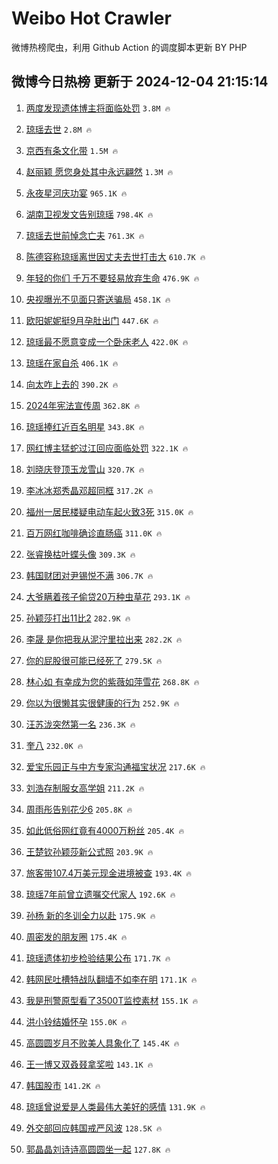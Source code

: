 # Weibo Hot Crawler 



微博热榜爬虫，利用 Github Action 的调度脚本更新 BY PHP 


## 微博今日热榜 更新于 2024-12-04 21:15:14 
1. [两度发现遗体博主将面临处罚](https://s.weibo.com/weibo?q=%23%E4%B8%A4%E5%BA%A6%E5%8F%91%E7%8E%B0%E9%81%97%E4%BD%93%E5%8D%9A%E4%B8%BB%E5%B0%86%E9%9D%A2%E4%B8%B4%E5%A4%84%E7%BD%9A%23&t=31&band_rank=1&Refer=top) `3.8M 🔥` 

1. [琼瑶去世](https://s.weibo.com/weibo?q=%E7%90%BC%E7%91%B6%E5%8E%BB%E4%B8%96&t=31&band_rank=2&Refer=top) `2.8M 🔥` 

1. [京西有条文化带](https://s.weibo.com/weibo?q=%23%E4%BA%AC%E8%A5%BF%E6%9C%89%E6%9D%A1%E6%96%87%E5%8C%96%E5%B8%A6%23&t=31&band_rank=3&Refer=top) `1.5M 🔥` 

1. [赵丽颖 愿您身处其中永远翩然](https://s.weibo.com/weibo?q=%E8%B5%B5%E4%B8%BD%E9%A2%96%20%E6%84%BF%E6%82%A8%E8%BA%AB%E5%A4%84%E5%85%B6%E4%B8%AD%E6%B0%B8%E8%BF%9C%E7%BF%A9%E7%84%B6&t=31&band_rank=4&Refer=top) `1.3M 🔥` 

1. [永夜星河庆功宴](https://s.weibo.com/weibo?q=%E6%B0%B8%E5%A4%9C%E6%98%9F%E6%B2%B3%E5%BA%86%E5%8A%9F%E5%AE%B4&t=31&band_rank=5&Refer=top) `965.1K 🔥` 

1. [湖南卫视发文告别琼瑶](https://s.weibo.com/weibo?q=%23%E6%B9%96%E5%8D%97%E5%8D%AB%E8%A7%86%E5%8F%91%E6%96%87%E5%91%8A%E5%88%AB%E7%90%BC%E7%91%B6%23&t=31&band_rank=6&Refer=top) `798.4K 🔥` 

1. [琼瑶去世前悼念亡夫](https://s.weibo.com/weibo?q=%23%E7%90%BC%E7%91%B6%E5%8E%BB%E4%B8%96%E5%89%8D%E6%82%BC%E5%BF%B5%E4%BA%A1%E5%A4%AB%23&t=31&band_rank=7&Refer=top) `761.3K 🔥` 

1. [陈德容称琼瑶离世因丈夫去世打击大](https://s.weibo.com/weibo?q=%23%E9%99%88%E5%BE%B7%E5%AE%B9%E7%A7%B0%E7%90%BC%E7%91%B6%E7%A6%BB%E4%B8%96%E5%9B%A0%E4%B8%88%E5%A4%AB%E5%8E%BB%E4%B8%96%E6%89%93%E5%87%BB%E5%A4%A7%23&t=31&band_rank=8&Refer=top) `610.7K 🔥` 

1. [年轻的你们 千万不要轻易放弃生命](https://s.weibo.com/weibo?q=%E5%B9%B4%E8%BD%BB%E7%9A%84%E4%BD%A0%E4%BB%AC%20%E5%8D%83%E4%B8%87%E4%B8%8D%E8%A6%81%E8%BD%BB%E6%98%93%E6%94%BE%E5%BC%83%E7%94%9F%E5%91%BD&t=31&band_rank=9&Refer=top) `476.9K 🔥` 

1. [央视曝光不见面只寄送骗局](https://s.weibo.com/weibo?q=%23%E5%A4%AE%E8%A7%86%E6%9B%9D%E5%85%89%E4%B8%8D%E8%A7%81%E9%9D%A2%E5%8F%AA%E5%AF%84%E9%80%81%E9%AA%97%E5%B1%80%23&t=31&band_rank=10&Refer=top) `458.1K 🔥` 

1. [欧阳妮妮挺9月孕肚出门](https://s.weibo.com/weibo?q=%23%E6%AC%A7%E9%98%B3%E5%A6%AE%E5%A6%AE%E6%8C%BA9%E6%9C%88%E5%AD%95%E8%82%9A%E5%87%BA%E9%97%A8%23&t=31&band_rank=11&Refer=top) `447.6K 🔥` 

1. [琼瑶最不愿意变成一个卧床老人](https://s.weibo.com/weibo?q=%23%E7%90%BC%E7%91%B6%E6%9C%80%E4%B8%8D%E6%84%BF%E6%84%8F%E5%8F%98%E6%88%90%E4%B8%80%E4%B8%AA%E5%8D%A7%E5%BA%8A%E8%80%81%E4%BA%BA%23&t=31&band_rank=12&Refer=top) `422.0K 🔥` 

1. [琼瑶在家自杀](https://s.weibo.com/weibo?q=%23%E7%90%BC%E7%91%B6%E5%9C%A8%E5%AE%B6%E8%87%AA%E6%9D%80%23&t=31&band_rank=13&Refer=top) `406.1K 🔥` 

1. [向太咋上去的](https://s.weibo.com/weibo?q=%23%E5%90%91%E5%A4%AA%E5%92%8B%E4%B8%8A%E5%8E%BB%E7%9A%84%23&t=31&band_rank=14&Refer=top) `390.2K 🔥` 

1. [2024年宪法宣传周](https://s.weibo.com/weibo?q=%232024%E5%B9%B4%E5%AE%AA%E6%B3%95%E5%AE%A3%E4%BC%A0%E5%91%A8%23&t=31&band_rank=15&Refer=top) `362.8K 🔥` 

1. [琼瑶捧红近百名明星](https://s.weibo.com/weibo?q=%23%E7%90%BC%E7%91%B6%E6%8D%A7%E7%BA%A2%E8%BF%91%E7%99%BE%E5%90%8D%E6%98%8E%E6%98%9F%23&t=31&band_rank=16&Refer=top) `343.8K 🔥` 

1. [网红博主猛蛇过江回应面临处罚](https://s.weibo.com/weibo?q=%23%E7%BD%91%E7%BA%A2%E5%8D%9A%E4%B8%BB%E7%8C%9B%E8%9B%87%E8%BF%87%E6%B1%9F%E5%9B%9E%E5%BA%94%E9%9D%A2%E4%B8%B4%E5%A4%84%E7%BD%9A%23&t=31&band_rank=17&Refer=top) `322.1K 🔥` 

1. [刘晓庆登顶玉龙雪山](https://s.weibo.com/weibo?q=%23%E5%88%98%E6%99%93%E5%BA%86%E7%99%BB%E9%A1%B6%E7%8E%89%E9%BE%99%E9%9B%AA%E5%B1%B1%23&t=31&band_rank=18&Refer=top) `320.7K 🔥` 

1. [李冰冰郑秀晶邓超同框](https://s.weibo.com/weibo?q=%23%E6%9D%8E%E5%86%B0%E5%86%B0%E9%83%91%E7%A7%80%E6%99%B6%E9%82%93%E8%B6%85%E5%90%8C%E6%A1%86%23&t=31&band_rank=19&Refer=top) `317.2K 🔥` 

1. [福州一居民楼疑电动车起火致3死](https://s.weibo.com/weibo?q=%23%E7%A6%8F%E5%B7%9E%E4%B8%80%E5%B1%85%E6%B0%91%E6%A5%BC%E7%96%91%E7%94%B5%E5%8A%A8%E8%BD%A6%E8%B5%B7%E7%81%AB%E8%87%B43%E6%AD%BB%23&t=31&band_rank=20&Refer=top) `315.0K 🔥` 

1. [百万网红咖啡确诊直肠癌](https://s.weibo.com/weibo?q=%23%E7%99%BE%E4%B8%87%E7%BD%91%E7%BA%A2%E5%92%96%E5%95%A1%E7%A1%AE%E8%AF%8A%E7%9B%B4%E8%82%A0%E7%99%8C%23&t=31&band_rank=21&Refer=top) `311.0K 🔥` 

1. [张睿换枯叶蝶头像](https://s.weibo.com/weibo?q=%23%E5%BC%A0%E7%9D%BF%E6%8D%A2%E6%9E%AF%E5%8F%B6%E8%9D%B6%E5%A4%B4%E5%83%8F%23&t=31&band_rank=22&Refer=top) `309.3K 🔥` 

1. [韩国财团对尹锡悦不满](https://s.weibo.com/weibo?q=%23%E9%9F%A9%E5%9B%BD%E8%B4%A2%E5%9B%A2%E5%AF%B9%E5%B0%B9%E9%94%A1%E6%82%A6%E4%B8%8D%E6%BB%A1%23&t=31&band_rank=23&Refer=top) `306.7K 🔥` 

1. [大爷瞒着孩子偷贷20万种虫草花](https://s.weibo.com/weibo?q=%23%E5%A4%A7%E7%88%B7%E7%9E%92%E7%9D%80%E5%AD%A9%E5%AD%90%E5%81%B7%E8%B4%B720%E4%B8%87%E7%A7%8D%E8%99%AB%E8%8D%89%E8%8A%B1%23&t=31&band_rank=24&Refer=top) `293.1K 🔥` 

1. [孙颖莎打出11比2](https://s.weibo.com/weibo?q=%23%E5%AD%99%E9%A2%96%E8%8E%8E%E6%89%93%E5%87%BA11%E6%AF%942%23&t=31&band_rank=25&Refer=top) `282.9K 🔥` 

1. [李晟 是你把我从泥泞里拉出来](https://s.weibo.com/weibo?q=%E6%9D%8E%E6%99%9F%20%E6%98%AF%E4%BD%A0%E6%8A%8A%E6%88%91%E4%BB%8E%E6%B3%A5%E6%B3%9E%E9%87%8C%E6%8B%89%E5%87%BA%E6%9D%A5&t=31&band_rank=26&Refer=top) `282.2K 🔥` 

1. [你的屁股很可能已经死了](https://s.weibo.com/weibo?q=%E4%BD%A0%E7%9A%84%E5%B1%81%E8%82%A1%E5%BE%88%E5%8F%AF%E8%83%BD%E5%B7%B2%E7%BB%8F%E6%AD%BB%E4%BA%86&t=31&band_rank=27&Refer=top) `279.5K 🔥` 

1. [林心如 有幸成为您的紫薇如萍雪花](https://s.weibo.com/weibo?q=%E6%9E%97%E5%BF%83%E5%A6%82%20%E6%9C%89%E5%B9%B8%E6%88%90%E4%B8%BA%E6%82%A8%E7%9A%84%E7%B4%AB%E8%96%87%E5%A6%82%E8%90%8D%E9%9B%AA%E8%8A%B1&t=31&band_rank=28&Refer=top) `268.8K 🔥` 

1. [你以为很懒其实很健康的行为](https://s.weibo.com/weibo?q=%23%E4%BD%A0%E4%BB%A5%E4%B8%BA%E5%BE%88%E6%87%92%E5%85%B6%E5%AE%9E%E5%BE%88%E5%81%A5%E5%BA%B7%E7%9A%84%E8%A1%8C%E4%B8%BA%23&t=31&band_rank=29&Refer=top) `252.9K 🔥` 

1. [汪苏泷突然第一名](https://s.weibo.com/weibo?q=%23%E6%B1%AA%E8%8B%8F%E6%B3%B7%E7%AA%81%E7%84%B6%E7%AC%AC%E4%B8%80%E5%90%8D%23&t=31&band_rank=30&Refer=top) `236.3K 🔥` 

1. [奎八](https://s.weibo.com/weibo?q=%E5%A5%8E%E5%85%AB&t=31&band_rank=31&Refer=top) `232.0K 🔥` 

1. [爱宝乐园正与中方专家沟通福宝状况](https://s.weibo.com/weibo?q=%23%E7%88%B1%E5%AE%9D%E4%B9%90%E5%9B%AD%E6%AD%A3%E4%B8%8E%E4%B8%AD%E6%96%B9%E4%B8%93%E5%AE%B6%E6%B2%9F%E9%80%9A%E7%A6%8F%E5%AE%9D%E7%8A%B6%E5%86%B5%23&t=31&band_rank=32&Refer=top) `217.6K 🔥` 

1. [刘浩存制服女高学姐](https://s.weibo.com/weibo?q=%23%E5%88%98%E6%B5%A9%E5%AD%98%E5%88%B6%E6%9C%8D%E5%A5%B3%E9%AB%98%E5%AD%A6%E5%A7%90%23&t=31&band_rank=33&Refer=top) `211.2K 🔥` 

1. [周雨彤告别花少6](https://s.weibo.com/weibo?q=%23%E5%91%A8%E9%9B%A8%E5%BD%A4%E5%91%8A%E5%88%AB%E8%8A%B1%E5%B0%916%23&t=31&band_rank=34&Refer=top) `205.8K 🔥` 

1. [如此低俗网红竟有4000万粉丝](https://s.weibo.com/weibo?q=%23%E5%A6%82%E6%AD%A4%E4%BD%8E%E4%BF%97%E7%BD%91%E7%BA%A2%E7%AB%9F%E6%9C%894000%E4%B8%87%E7%B2%89%E4%B8%9D%23&t=31&band_rank=35&Refer=top) `205.4K 🔥` 

1. [王楚钦孙颖莎新公式照](https://s.weibo.com/weibo?q=%23%E7%8E%8B%E6%A5%9A%E9%92%A6%E5%AD%99%E9%A2%96%E8%8E%8E%E6%96%B0%E5%85%AC%E5%BC%8F%E7%85%A7%23&t=31&band_rank=36&Refer=top) `203.9K 🔥` 

1. [旅客带107.4万美元现金进境被查](https://s.weibo.com/weibo?q=%23%E6%97%85%E5%AE%A2%E5%B8%A6107.4%E4%B8%87%E7%BE%8E%E5%85%83%E7%8E%B0%E9%87%91%E8%BF%9B%E5%A2%83%E8%A2%AB%E6%9F%A5%23&t=31&band_rank=37&Refer=top) `193.4K 🔥` 

1. [琼瑶7年前曾立遗嘱交代家人](https://s.weibo.com/weibo?q=%23%E7%90%BC%E7%91%B67%E5%B9%B4%E5%89%8D%E6%9B%BE%E7%AB%8B%E9%81%97%E5%98%B1%E4%BA%A4%E4%BB%A3%E5%AE%B6%E4%BA%BA%23&t=31&band_rank=38&Refer=top) `192.6K 🔥` 

1. [孙杨 新的冬训全力以赴](https://s.weibo.com/weibo?q=%E5%AD%99%E6%9D%A8%20%E6%96%B0%E7%9A%84%E5%86%AC%E8%AE%AD%E5%85%A8%E5%8A%9B%E4%BB%A5%E8%B5%B4&t=31&band_rank=39&Refer=top) `175.9K 🔥` 

1. [周密发的朋友圈](https://s.weibo.com/weibo?q=%23%E5%91%A8%E5%AF%86%E5%8F%91%E7%9A%84%E6%9C%8B%E5%8F%8B%E5%9C%88%23&t=31&band_rank=40&Refer=top) `175.4K 🔥` 

1. [琼瑶遗体初步检验结果公布](https://s.weibo.com/weibo?q=%23%E7%90%BC%E7%91%B6%E9%81%97%E4%BD%93%E5%88%9D%E6%AD%A5%E6%A3%80%E9%AA%8C%E7%BB%93%E6%9E%9C%E5%85%AC%E5%B8%83%23&t=31&band_rank=41&Refer=top) `171.7K 🔥` 

1. [韩网民吐槽特战队翻墙不如李在明](https://s.weibo.com/weibo?q=%23%E9%9F%A9%E7%BD%91%E6%B0%91%E5%90%90%E6%A7%BD%E7%89%B9%E6%88%98%E9%98%9F%E7%BF%BB%E5%A2%99%E4%B8%8D%E5%A6%82%E6%9D%8E%E5%9C%A8%E6%98%8E%23&t=31&band_rank=42&Refer=top) `171.1K 🔥` 

1. [我是刑警原型看了3500T监控素材](https://s.weibo.com/weibo?q=%E6%88%91%E6%98%AF%E5%88%91%E8%AD%A6%E5%8E%9F%E5%9E%8B%E7%9C%8B%E4%BA%863500T%E7%9B%91%E6%8E%A7%E7%B4%A0%E6%9D%90&t=31&band_rank=43&Refer=top) `155.1K 🔥` 

1. [洪小铃结婚怀孕](https://s.weibo.com/weibo?q=%23%E6%B4%AA%E5%B0%8F%E9%93%83%E7%BB%93%E5%A9%9A%E6%80%80%E5%AD%95%23&t=31&band_rank=44&Refer=top) `155.0K 🔥` 

1. [高圆圆岁月不败美人具象化了](https://s.weibo.com/weibo?q=%23%E9%AB%98%E5%9C%86%E5%9C%86%E5%B2%81%E6%9C%88%E4%B8%8D%E8%B4%A5%E7%BE%8E%E4%BA%BA%E5%85%B7%E8%B1%A1%E5%8C%96%E4%BA%86%23&t=31&band_rank=45&Refer=top) `145.4K 🔥` 

1. [王一博又双叒叕拿奖啦](https://s.weibo.com/weibo?q=%23%E7%8E%8B%E4%B8%80%E5%8D%9A%E5%8F%88%E5%8F%8C%E5%8F%92%E5%8F%95%E6%8B%BF%E5%A5%96%E5%95%A6%23&t=31&band_rank=46&Refer=top) `143.1K 🔥` 

1. [韩国股市](https://s.weibo.com/weibo?q=%23%E9%9F%A9%E5%9B%BD%E8%82%A1%E5%B8%82%23&t=31&band_rank=47&Refer=top) `141.2K 🔥` 

1. [琼瑶曾说爱是人类最伟大美好的感情](https://s.weibo.com/weibo?q=%23%E7%90%BC%E7%91%B6%E6%9B%BE%E8%AF%B4%E7%88%B1%E6%98%AF%E4%BA%BA%E7%B1%BB%E6%9C%80%E4%BC%9F%E5%A4%A7%E7%BE%8E%E5%A5%BD%E7%9A%84%E6%84%9F%E6%83%85%23&t=31&band_rank=48&Refer=top) `131.9K 🔥` 

1. [外交部回应韩国戒严风波](https://s.weibo.com/weibo?q=%23%E5%A4%96%E4%BA%A4%E9%83%A8%E5%9B%9E%E5%BA%94%E9%9F%A9%E5%9B%BD%E6%88%92%E4%B8%A5%E9%A3%8E%E6%B3%A2%23&t=31&band_rank=49&Refer=top) `128.5K 🔥` 

1. [郭晶晶刘诗诗高圆圆坐一起](https://s.weibo.com/weibo?q=%23%E9%83%AD%E6%99%B6%E6%99%B6%E5%88%98%E8%AF%97%E8%AF%97%E9%AB%98%E5%9C%86%E5%9C%86%E5%9D%90%E4%B8%80%E8%B5%B7%23&t=31&band_rank=50&Refer=top) `127.8K 🔥` 

